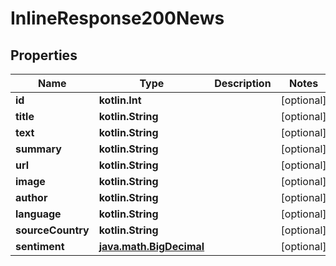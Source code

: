
# InlineResponse200News

## Properties
Name | Type | Description | Notes
------------ | ------------- | ------------- | -------------
**id** | **kotlin.Int** |  |  [optional]
**title** | **kotlin.String** |  |  [optional]
**text** | **kotlin.String** |  |  [optional]
**summary** | **kotlin.String** |  |  [optional]
**url** | **kotlin.String** |  |  [optional]
**image** | **kotlin.String** |  |  [optional]
**author** | **kotlin.String** |  |  [optional]
**language** | **kotlin.String** |  |  [optional]
**sourceCountry** | **kotlin.String** |  |  [optional]
**sentiment** | [**java.math.BigDecimal**](java.math.BigDecimal.md) |  |  [optional]



